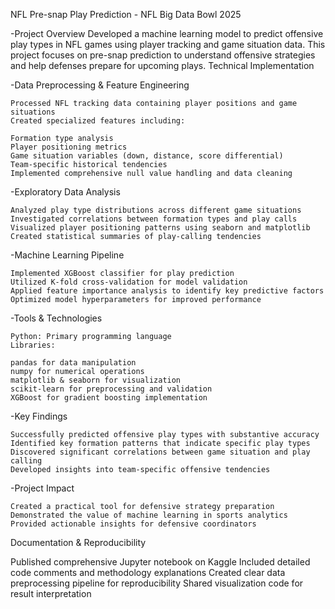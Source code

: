 NFL Pre-snap Play Prediction - NFL Big Data Bowl 2025

-Project Overview
	Developed a machine learning model to predict offensive play types in NFL games using player tracking and game situation data. This project focuses on pre-snap prediction to understand offensive strategies and help defenses prepare for upcoming plays.
	Technical Implementation

-Data Preprocessing & Feature Engineering

	Processed NFL tracking data containing player positions and game situations
	Created specialized features including:

	Formation type analysis
	Player positioning metrics
	Game situation variables (down, distance, score differential)
	Team-specific historical tendencies
	Implemented comprehensive null value handling and data cleaning

-Exploratory Data Analysis

	Analyzed play type distributions across different game situations
	Investigated correlations between formation types and play calls
	Visualized player positioning patterns using seaborn and matplotlib
	Created statistical summaries of play-calling tendencies

-Machine Learning Pipeline

	Implemented XGBoost classifier for play prediction
	Utilized K-fold cross-validation for model validation
	Applied feature importance analysis to identify key predictive factors
	Optimized model hyperparameters for improved performance

-Tools & Technologies

	Python: Primary programming language
	Libraries:

	pandas for data manipulation
	numpy for numerical operations
	matplotlib & seaborn for visualization
	scikit-learn for preprocessing and validation
	XGBoost for gradient boosting implementation



-Key Findings

	Successfully predicted offensive play types with substantive accuracy
	Identified key formation patterns that indicate specific play types	
	Discovered significant correlations between game situation and play calling
	Developed insights into team-specific offensive tendencies

-Project Impact

	Created a practical tool for defensive strategy preparation
	Demonstrated the value of machine learning in sports analytics
	Provided actionable insights for defensive coordinators

Documentation & Reproducibility

Published comprehensive Jupyter notebook on Kaggle
Included detailed code comments and methodology explanations
Created clear data preprocessing pipeline for reproducibility
Shared visualization code for result interpretation


